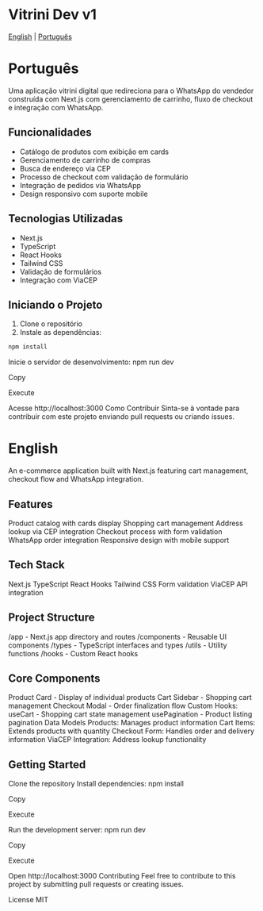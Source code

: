 # Vitrini Dev v1

[English](#english) | [Português](#português)

# Português

Uma aplicação vitrini digital que redireciona para o WhatsApp do vendedor construída com Next.js com gerenciamento de carrinho, fluxo de checkout e integração com WhatsApp.

## Funcionalidades

- Catálogo de produtos com exibição em cards
- Gerenciamento de carrinho de compras
- Busca de endereço via CEP
- Processo de checkout com validação de formulário
- Integração de pedidos via WhatsApp
- Design responsivo com suporte mobile

## Tecnologias Utilizadas

- Next.js
- TypeScript
- React Hooks
- Tailwind CSS
- Validação de formulários
- Integração com ViaCEP

## Iniciando o Projeto

1. Clone o repositório
2. Instale as dependências:

```bash
npm install
```

Inicie o servidor de desenvolvimento:
npm run dev

Copy

Execute

Acesse http://localhost:3000
Como Contribuir
Sinta-se à vontade para contribuir com este projeto enviando pull requests ou criando issues.

# English
An e-commerce application built with Next.js featuring cart management, checkout flow and WhatsApp integration.

## Features
Product catalog with cards display
Shopping cart management
Address lookup via CEP integration
Checkout process with form validation
WhatsApp order integration
Responsive design with mobile support

## Tech Stack
Next.js
TypeScript
React Hooks
Tailwind CSS
Form validation
ViaCEP API integration

## Project Structure
/app - Next.js app directory and routes
/components - Reusable UI components
/types - TypeScript interfaces and types
/utils - Utility functions
/hooks - Custom React hooks

## Core Components
Product Card - Display of individual products
Cart Sidebar - Shopping cart management
Checkout Modal - Order finalization flow
Custom Hooks:
useCart - Shopping cart state management
usePagination - Product listing pagination
Data Models
Products: Manages product information
Cart Items: Extends products with quantity
Checkout Form: Handles order and delivery information
ViaCEP Integration: Address lookup functionality

## Getting Started
Clone the repository
Install dependencies:
npm install

Copy

Execute

Run the development server:
npm run dev

Copy

Execute

Open http://localhost:3000
Contributing
Feel free to contribute to this project by submitting pull requests or creating issues.

License
MIT